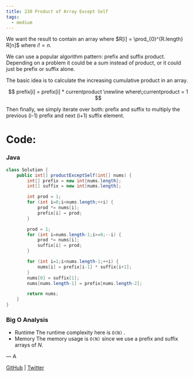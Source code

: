 ```yaml
---
title: 238 Product of Array Except Self
tags:
  - medium
---
```


We want the result to contain an array where $R[i] = \prod_{0}^{R.length} R[n]$ where $i != n$.

We can use a popular algorithm pattern: prefix and suffix product. Depending on a problem it could be a sum instead of product, or it could just be prefix or suffix alone.

The basic idea is to calculate the increasing cumulative product in an array.

$$
prefix[i] = prefix[i] * currentproduct
\newline where\;currentproduct = 1
$$

Then finally, we simply iterate over both: prefix and suffix to multiply the previous (i-1) prefix and next (i+1) suffix element.

# Code:

### Java

```java
class Solution {
    public int[] productExceptSelf(int[] nums) {
        int[] prefix = new int[nums.length];
        int[] suffix = new int[nums.length];

        int prod = 1;
        for (int i=0;i<nums.length;++i) {
            prod *= nums[i];
            prefix[i] = prod;
        }

        prod = 1;
        for (int i=nums.length-1;i>=0;--i) {
            prod *= nums[i];
            suffix[i] = prod;
        }

        for (int i=1;i<nums.length-1;++i) {
            nums[i] = prefix[i-1] * suffix[i+1];
        }
        nums[0] = suffix[1];
        nums[nums.length-1] = prefix[nums.length-2];

        return nums;
    }
}
```

### Big O Analysis

- Runtime
  The runtime complexity here is `O(N)` .
- Memory
  The memory usage is `O(N)` since we use a prefix and suffix arrays of $N$.

— A

[GitHub](https://github.com/athkdev) | [Twitter](https://twitter.com/athkdev)
